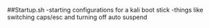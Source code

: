 ##Startup.sh
-starting configurations for a kali boot stick
-things like switching caps/esc and turning off auto suspend
